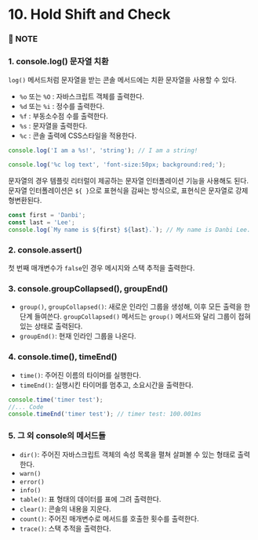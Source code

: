 # 10. Hold Shift and Check 

### :pencil: NOTE
### 1. console.log() 문자열 치환
`log()` 메서드처럼 문자열을 받는 콘솔 메서드에는 치환 문자열을 사용할 수 있다. 
- `%o` 또는 `%O` : 자바스크립트 객체를 출력한다.
- `%d` 또는 `%i` : 정수를 출력한다.
- `%f` : 부동소수점 수를 출력한다. 
- `%s` : 문자열을 출력한다. 
- `%c` : 콘솔 출력에 CSS스타일을 적용한다. 

```javascript
console.log('I am a %s!', 'string'); // I am a string!

console.log('%c log text', 'font-size:50px; background:red;');
```

문자열의 경우 템플릿 리터럴이 제공하는 문자열 인터폴레이션 기능을 사용해도 된다. 문자열 인터폴레이션은 `${ }`으로 표현식을 감싸는 방식으로, 표현식은 문자열로 강제 형변환된다.   
```javascript
const first = 'Danbi';
const last = 'Lee';
console.log(`My name is ${first} ${last}.`); // My name is Danbi Lee.
```


### 2. console.assert()
첫 번째 매개변수가 `false`인 경우 메시지와 스택 추적을 출력한다.



### 3. console.groupCollapsed(), groupEnd()
- `group()`, `groupCollapsed()`: 새로운 인라인 그룹을 생성해, 이후 모든 출력을 한 단계 들여쓴다. `groupCollapsed()` 메서드는 `group()` 메서드와 달리 그룹이 접혀있는 상태로 출력된다. 
- `groupEnd()`: 현재 인라인 그룹을 나온다.



### 4. console.time(), timeEnd()
- `time()`: 주어진 이름의 타이머를 실행한다. 
- `timeEnd()`: 실행시킨 타이머를 멈추고, 소요시간을 출력한다.

```javascript   
console.time('timer test');
//... Code
console.timeEnd('timer test'); // timer test: 100.001ms
```


### 5. 그 외 console의 메서드들
- `dir()`: 주어진 자바스크립트 객체의 속성 목록을 펼쳐 살펴볼 수 있는 형태로 출력한다. 
- `warn()`
- `error()`
- `info()`
- `table()`: 표 형태의 데이터를 표에 그려 출력한다. 
- `clear()`: 콘솔의 내용을 지운다.
- `count()`: 주어진 매개변수로 메서드를 호출한 횟수를 출력한다.
- `trace()`: 스택 추적을 출력한다. 



